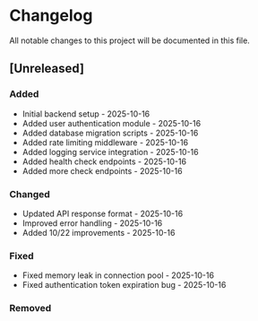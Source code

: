 # Changelog

All notable changes to this project will be documented in this file.

## [Unreleased]

### Added
- Initial backend setup - 2025-10-16
- Added user authentication module - 2025-10-16
- Added database migration scripts - 2025-10-16
- Added rate limiting middleware - 2025-10-16
- Added logging service integration - 2025-10-16
- Added health check endpoints - 2025-10-16
- Added more check endpoints - 2025-10-16

### Changed
- Updated API response format - 2025-10-16
- Improved error handling - 2025-10-16
- Added 10/22 improvements - 2025-10-16

### Fixed
- Fixed memory leak in connection pool - 2025-10-16
- Fixed authentication token expiration bug - 2025-10-16

### Removed
